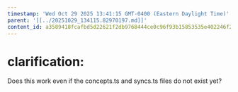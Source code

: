 ```yaml
---
timestamp: 'Wed Oct 29 2025 13:41:15 GMT-0400 (Eastern Daylight Time)'
parent: '[[../20251029_134115.82970197.md]]'
content_id: a3589418fcafbd5d22621f2db9768444ce0c96f93b15853535e402246f2dddfb
---
```


# clarification:

Does this work even if the concepts.ts and syncs.ts files do not exist yet?

